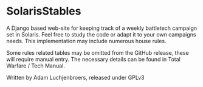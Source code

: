 # SolarisStables
A Django based web-site for keeping track of a weekly battletech campaign set in Solaris. Feel free to study the code or adapt it to your own campaigns needs. This implementation may include numerous house rules.

Some rules related tables may be omitted from the GitHub release, these will require manual entry. The necessary details can be found in Total Warfare / Tech Manual.

Written by Adam Luchjenbroers, released under GPLv3
